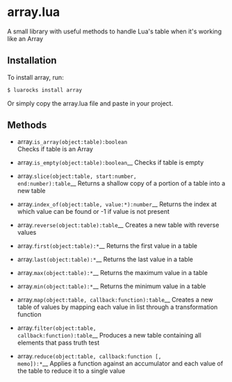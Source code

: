 # array.lua
A small library with useful methods to handle Lua's table when it's working like an Array

## Installation
To install array, run:
```sh
$ luarocks install array
```
Or simply copy the array.lua file and paste in your project.

## Methods
* array.<code>is_array(object:table):boolean</code><br />
Checks if table is an Array

* array.<code>is_empty(object:table):boolean</code>__
Checks if table is empty

* array.<code>slice(object:table, start:number, end:number):table</code>__
Returns a shallow copy of a portion of a table into a new table

* array.<code>index_of(object:table, value:*):number</code>__
Returns the index at which value can be found or -1 if value is not present

* array.<code>reverse(object:table):table</code>__
Creates a new table with reverse values

* array.<code>first(object:table):*</code>__
Returns the first value in a table

* array.<code>last(object:table):*</code>__
Returns the last value in a table

* array.<code>max(object:table):*</code>__
Returns the maximum value in a table

* array.<code>min(object:table):*</code>__
Returns the minimum value in a table

* array.<code>map(object:table, callback:function):table</code>__
Creates a new table of values by mapping each value in list through a transformation function

* array.<code>filter(object:table, callback:function):table</code>__
Produces a new table containing all elements that pass truth test

* array.<code>reduce(object:table, callback:function [, memo]):*</code>__
Applies a function against an accumulator and each value of the table to reduce it to a single value
